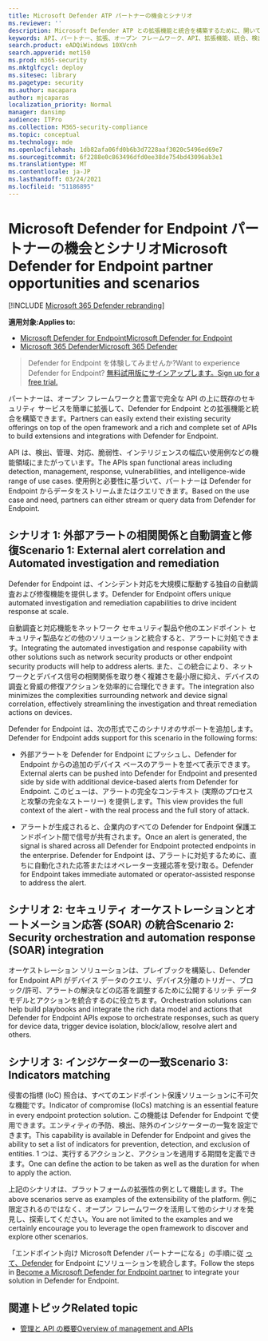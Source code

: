 ```yaml
---
title: Microsoft Defender ATP パートナーの機会とシナリオ
ms.reviewer: ''
description: Microsoft Defender ATP との拡張機能と統合を構築するために、開いているフレームワークと豊富な API の上に既存のセキュリティ サービスを拡張する方法について説明します。
keywords: API、パートナー、拡張、オープン フレームワーク、API、拡張機能、統合、検出、管理、応答、脆弱性、インテリジェンス
search.product: eADQiWindows 10XVcnh
search.appverid: met150
ms.prod: m365-security
ms.mktglfcycl: deploy
ms.sitesec: library
ms.pagetype: security
ms.author: macapara
author: mjcaparas
localization_priority: Normal
manager: dansimp
audience: ITPro
ms.collection: M365-security-compliance
ms.topic: conceptual
ms.technology: mde
ms.openlocfilehash: 1db82afa06fd0b6b3d7228aaf3020c5496ed69e7
ms.sourcegitcommit: 6f2288e0c863496dfd0ee38de754bd43096ab3e1
ms.translationtype: MT
ms.contentlocale: ja-JP
ms.lasthandoff: 03/24/2021
ms.locfileid: "51186895"
---
```

# <a name="microsoft-defender-for-endpoint-partner-opportunities-and-scenarios"></a><span data-ttu-id="bb79a-104">Microsoft Defender for Endpoint パートナーの機会とシナリオ</span><span class="sxs-lookup"><span data-stu-id="bb79a-104">Microsoft Defender for Endpoint partner opportunities and scenarios</span></span>

[!INCLUDE [Microsoft 365 Defender rebranding](../../includes/microsoft-defender.md)]

<span data-ttu-id="bb79a-105">**適用対象:**</span><span class="sxs-lookup"><span data-stu-id="bb79a-105">**Applies to:**</span></span>
- [<span data-ttu-id="bb79a-106">Microsoft Defender for Endpoint</span><span class="sxs-lookup"><span data-stu-id="bb79a-106">Microsoft Defender for Endpoint</span></span>](https://go.microsoft.com/fwlink/p/?linkid=2154037)
- [<span data-ttu-id="bb79a-107">Microsoft 365 Defender</span><span class="sxs-lookup"><span data-stu-id="bb79a-107">Microsoft 365 Defender</span></span>](https://go.microsoft.com/fwlink/?linkid=2118804)


> <span data-ttu-id="bb79a-108">Defender for Endpoint を体験してみませんか?</span><span class="sxs-lookup"><span data-stu-id="bb79a-108">Want to experience Defender for Endpoint?</span></span> [<span data-ttu-id="bb79a-109">無料試用版にサインアップします。</span><span class="sxs-lookup"><span data-stu-id="bb79a-109">Sign up for a free trial.</span></span>](https://www.microsoft.com/microsoft-365/windows/microsoft-defender-atp?ocid=docs-wdatp-exposedapis-abovefoldlink) 


<span data-ttu-id="bb79a-110">パートナーは、オープン フレームワークと豊富で完全な API の上に既存のセキュリティ サービスを簡単に拡張して、Defender for Endpoint との拡張機能と統合を構築できます。</span><span class="sxs-lookup"><span data-stu-id="bb79a-110">Partners can easily extend their existing security offerings on top of the open framework and a rich and complete set of APIs to build extensions and integrations with Defender for Endpoint.</span></span> 

<span data-ttu-id="bb79a-111">API は、検出、管理、対応、脆弱性、インテリジェンスの幅広い使用例などの機能領域にまたがっています。</span><span class="sxs-lookup"><span data-stu-id="bb79a-111">The APIs span functional areas including detection, management, response, vulnerabilities, and intelligence-wide range of use cases.</span></span> <span data-ttu-id="bb79a-112">使用例と必要性に基づいて、パートナーは Defender for Endpoint からデータをストリームまたはクエリできます。</span><span class="sxs-lookup"><span data-stu-id="bb79a-112">Based on the use case and need, partners can either stream or query data from Defender for Endpoint.</span></span> 


## <a name="scenario-1-external-alert-correlation-and-automated-investigation-and-remediation"></a><span data-ttu-id="bb79a-113">シナリオ 1: 外部アラートの相関関係と自動調査と修復</span><span class="sxs-lookup"><span data-stu-id="bb79a-113">Scenario 1: External alert correlation and Automated investigation and remediation</span></span>
<span data-ttu-id="bb79a-114">Defender for Endpoint は、インシデント対応を大規模に駆動する独自の自動調査および修復機能を提供します。</span><span class="sxs-lookup"><span data-stu-id="bb79a-114">Defender for Endpoint offers unique automated investigation and remediation capabilities to drive incident response at scale.</span></span> 

<span data-ttu-id="bb79a-115">自動調査と対応機能をネットワーク セキュリティ製品や他のエンドポイント セキュリティ製品などの他のソリューションと統合すると、アラートに対処できます。</span><span class="sxs-lookup"><span data-stu-id="bb79a-115">Integrating the automated investigation and response capability with other solutions such as network security products or other endpoint security products will help to address alerts.</span></span> <span data-ttu-id="bb79a-116">また、この統合により、ネットワークとデバイス信号の相関関係を取り巻く複雑さを最小限に抑え、デバイスの調査と脅威の修復アクションを効率的に合理化できます。</span><span class="sxs-lookup"><span data-stu-id="bb79a-116">The integration also minimizes the complexities surrounding network and device signal correlation, effectively streamlining the investigation and threat remediation actions on devices.</span></span>

<span data-ttu-id="bb79a-117">Defender for Endpoint は、次の形式でこのシナリオのサポートを追加します。</span><span class="sxs-lookup"><span data-stu-id="bb79a-117">Defender for Endpoint adds support for this scenario in the following forms:</span></span>

- <span data-ttu-id="bb79a-118">外部アラートを Defender for Endpoint にプッシュし、Defender for Endpoint からの追加のデバイス ベースのアラートを並べて表示できます。</span><span class="sxs-lookup"><span data-stu-id="bb79a-118">External alerts can be pushed into Defender for Endpoint and presented side by side with additional device-based alerts from Defender for Endpoint.</span></span> <span data-ttu-id="bb79a-119">このビューは、アラートの完全なコンテキスト (実際のプロセスと攻撃の完全なストーリー) を提供します。</span><span class="sxs-lookup"><span data-stu-id="bb79a-119">This view provides the full context of the alert - with the real process and the full story of attack.</span></span>

- <span data-ttu-id="bb79a-120">アラートが生成されると、企業内のすべての Defender for Endpoint 保護エンドポイント間で信号が共有されます。</span><span class="sxs-lookup"><span data-stu-id="bb79a-120">Once an alert is generated, the signal is shared across all Defender for Endpoint protected endpoints in the enterprise.</span></span> <span data-ttu-id="bb79a-121">Defender for Endpoint は、アラートに対処するために、直ちに自動化された応答またはオペレーター支援応答を受け取る。</span><span class="sxs-lookup"><span data-stu-id="bb79a-121">Defender for Endpoint takes immediate automated or operator-assisted response to address the alert.</span></span>

## <a name="scenario-2-security-orchestration-and-automation-response-soar-integration"></a><span data-ttu-id="bb79a-122">シナリオ 2: セキュリティ オーケストレーションとオートメーション応答 (SOAR) の統合</span><span class="sxs-lookup"><span data-stu-id="bb79a-122">Scenario 2: Security orchestration and automation response (SOAR) integration</span></span>
<span data-ttu-id="bb79a-123">オーケストレーション ソリューションは、プレイブックを構築し、Defender for Endpoint API がデバイス データのクエリ、デバイス分離のトリガー、ブロック/許可、アラートの解決などの応答を調整するために公開するリッチ データ モデルとアクションを統合するのに役立ちます。</span><span class="sxs-lookup"><span data-stu-id="bb79a-123">Orchestration solutions can help build playbooks and integrate the rich data model and actions that Defender for Endpoint APIs expose to orchestrate responses, such as query for device data, trigger device isolation, block/allow, resolve alert and others.</span></span>

## <a name="scenario-3-indicators-matching"></a><span data-ttu-id="bb79a-124">シナリオ 3: インジケーターの一致</span><span class="sxs-lookup"><span data-stu-id="bb79a-124">Scenario 3: Indicators matching</span></span> 
<span data-ttu-id="bb79a-125">侵害の指標 (IoC) 照合は、すべてのエンドポイント保護ソリューションに不可欠な機能です。</span><span class="sxs-lookup"><span data-stu-id="bb79a-125">Indicator of compromise (IoCs) matching is an essential feature in every endpoint protection solution.</span></span> <span data-ttu-id="bb79a-126">この機能は Defender for Endpoint で使用できます。エンティティの予防、検出、除外のインジケーターの一覧を設定できます。</span><span class="sxs-lookup"><span data-stu-id="bb79a-126">This capability is available in Defender for Endpoint and gives the ability to set a list of indicators for prevention, detection, and exclusion of entities.</span></span> <span data-ttu-id="bb79a-127">1 つは、実行するアクションと、アクションを適用する期間を定義できます。</span><span class="sxs-lookup"><span data-stu-id="bb79a-127">One can define the action to be taken as well as the duration for when to apply the action.</span></span>

<span data-ttu-id="bb79a-128">上記のシナリオは、プラットフォームの拡張性の例として機能します。</span><span class="sxs-lookup"><span data-stu-id="bb79a-128">The above scenarios serve as examples of the extensibility of the platform.</span></span> <span data-ttu-id="bb79a-129">例に限定されるのではなく、オープン フレームワークを活用して他のシナリオを発見し、探索してください。</span><span class="sxs-lookup"><span data-stu-id="bb79a-129">You are not limited to the examples and we certainly encourage you to leverage the open framework to discover and explore other scenarios.</span></span>

<span data-ttu-id="bb79a-130">「エンドポイント向け Microsoft Defender パートナーになる」の手順に従 [って、Defender](get-started-partner-integration.md) for Endpoint にソリューションを統合します。</span><span class="sxs-lookup"><span data-stu-id="bb79a-130">Follow the steps in [Become a Microsoft Defender for Endpoint partner](get-started-partner-integration.md) to integrate your solution in Defender for Endpoint.</span></span>

## <a name="related-topic"></a><span data-ttu-id="bb79a-131">関連トピック</span><span class="sxs-lookup"><span data-stu-id="bb79a-131">Related topic</span></span>
- [<span data-ttu-id="bb79a-132">管理と API の概要</span><span class="sxs-lookup"><span data-stu-id="bb79a-132">Overview of management and APIs</span></span>](management-apis.md)
